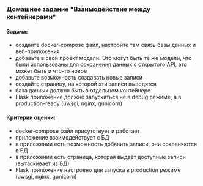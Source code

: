 ### Домашнее задание "Взаимодействие между контейнерами"
#### Задача:
- создайте docker-compose файл, настройте там связь базы данных и веб-приложения
- добавьте в свой проект модели. Это могут быть те же модели, что были использованы для сохранения данных 
  с открытого API, это может быть и что-то новое
- добавьте возможность создавать новые записи
- создайте страницу, на которой эти записи выводятся
- база данных должна быть в отдельном контейнере
- Flask приложение должно запускаться не в debug режиме, а в production-ready (uwsgi, nginx, gunicorn) 
#### Критерии оценки:
- docker-compose файл присутствует и работает
- приложение взаимодействует с БД
- в приложении есть возможность добавить записи, они сохраняются в БД
- в приложении есть страница, которая выдаёт доступные записи (вытаскивает из БД)
- Flask приложение настроено для запуска в production режиме (uwsgi, nginx, gunicorn) 
